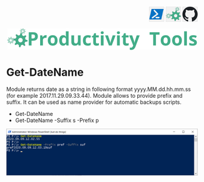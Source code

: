 <!--Category:Powershell--> 
 <p align="right">
    <a href="https://www.powershellgallery.com/packages/ProductivityTools.PSGetDateName/"><img src="Images/Header/Powershell_border_40px.png" /></a>
    <a href="http://productivitytools.tech/get-datename/"><img src="Images/Header/ProductivityTools_green_40px_2.png" /><a> 
    <a href="https://github.com/pwujczyk/ProductivityTools.PSGetDateName"><img src="Images/Header/Github_border_40px.png" /></a>
</p>
<p align="center">
    <a href="http://productivitytools.tech/">
        <img src="Images/Header/LogoTitle_green_500px.png" />
    </a>
</p>

# Get-DateName
 
Module returns date as a string in following format yyyy.MM.dd.hh.mm.ss (for example 2017.11.29.09.33.44). Module allows to provide prefix and suffix. It can be used as name provider for automatic backups scripts.

 - Get-DateName
 - Get-DateName -Suffix s -Prefix p
 
 ![Example](Images/Example.png)
